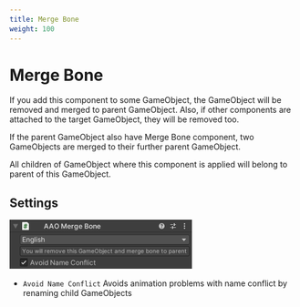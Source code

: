 ```yaml
---
title: Merge Bone
weight: 100
---
```


# Merge Bone

If you add this component to some GameObject, the GameObject will be removed and merged to parent GameObject.
Also, if other components are attached to the target GameObject, they will be removed too.

If the parent GameObject also have Merge Bone component, two GameObjects are merged to their further parent GameObject.

All children of GameObject where this component is applied will belong to parent of this GameObject.

## Settings

![component.png](component.png)

- `Avoid Name Conflict` Avoids animation problems with name conflict by renaming child GameObjects
